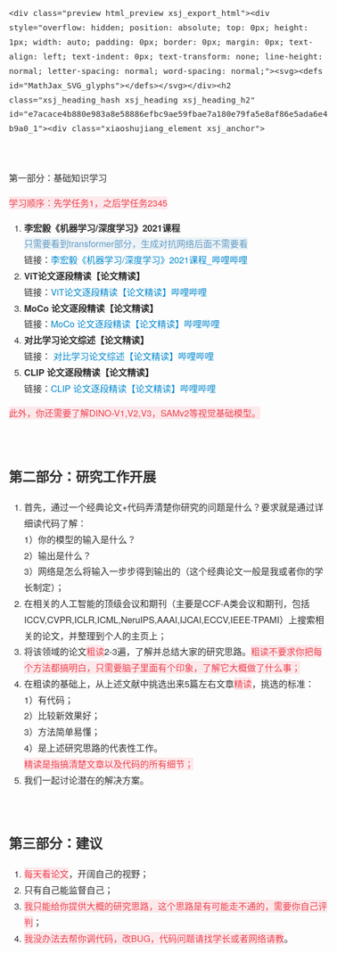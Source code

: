 
<title> 课题组</title>
  <meta charset="utf-8">
<meta http-equiv="X-UA-Compatible" content="IE=edge,chrome=1">
<meta name="viewport" content="width=device-width, initial-scale=1.0">
<style type="text/css">
#wmd-preview{
  max-width: 210mm;
  margin: 0 auto;
}
/* normal start */
body {
  font-family: 'Helvetica Neue', Helvetica, Tahoma, Arial, 'Hiragino Sans GB', STHeiti, "Microsoft YaHei", "微软雅黑", 'WenQuanYi Micro Hei', STXihei, "华文细黑", Heiti, "黑体", SimSun, "宋体", Song, sans-serif;
  font-size: 16px;
  line-height: 1.8;
  font-weight: normal;
  color: #2f2f2f;
  word-wrap: break-word;
  word-break: break-word;
}


/* link start */
a:focus {
  outline: thin dotted #333;
  outline: 5px auto -webkit-focus-ring-color;
  outline-offset: -2px;
}

a:hover,
a:active {
  outline: 0;
}
a {
  color: #0088cc;
  text-decoration: none;
}

a:hover {
  color: #005580;
  text-decoration: underline;
}
/* link end */


/* head start */
h1,h2,h3,h4,h5,h6 {
  font-weight: bold;
  text-rendering: optimizelegibility;
}

h1 {
  font-size: 2rem;;
  margin: .8em 0 .6em 0;
}

h2 {
  font-size: 1.5rem;
  margin: .7em 0 .5em 0;
}

h3 {
  font-size: 1.17rem;
  margin: .6em 0 .4em 0;
}

h4 {
  margin: .5em 0 .3em 0;
}

video {
  max-width: 100%;
}

h5 {
  font-size: 0.83rem;
  margin: .5em 0 .3em 0;
}

h6 {
  font-size: 0.67rem;
  margin: .5em 0 .3em 0;
}
/* head end */

.xsj_hr {
    margin: 20px 0;
    border: 0;
    border-top: 1px dashed #2f2f2f;
    border-left: 90px solid transparent;
    border-right: 90px solid transparent;
}

p {
    margin: 1.1em 0 1.6em;
}

pre{
    line-height: initial !important;
    word-wrap: break-word;
    word-break: break-all;
    tab-size: 4;
    white-space: pre-wrap;
    font-family: monospace;
}

kbd{
    display: inline-block;
    padding: 3px 5px;
    font-size: 11px;
    line-height: 10px;
    color: #2f2f2f;
    vertical-align: middle;
    background: #fcfcfc;
    border: solid 1px #2f2f2f;
    border-bottom-color: #2f2f2f;
    border-radius: 3px;
    box-shadow: inset 0 -1px 0 #2f2f2f;
}

address {
  display: block;
  margin-bottom: 20px;
  font-style: normal;
  line-height: 20px;
}


small {
  font-size: 85%;
}

strong {
  font-weight: bold;
}

em {
  font-style: italic;
}

cite {
  font-style: normal;
}


/* list start */
ul,ol {
  padding: 0;
  margin: 1.1em 0 1.1em 3em;
}

ul ul,
ul ol,
ol ol,
ol ul {
  margin-top: 0;
  margin-bottom: 0;
  margin-left: 1em;
}
/* list end */

dl {
  margin-bottom: 20px;
}

dt,
dd {
  line-height: 20px;
}

dt {
  font-weight: bold;
  line-height: 1.35em;
}

dd {
  margin-left: 10px;
  line-height: 1.35em;
}
abbr[title],
abbr[data-original-title] {
  cursor: help;
  border-bottom: 1px dotted #999999;
}

/* normal end */


/* blockquote start */
blockquote {
  padding: 20px 20px;
  margin: 20px 0 20px;
  border-left: 5px solid rgba(153, 153, 153, 0.2);
  background: rgba(204, 204, 204, 0.2);
}

blockquote p {
    margin: 1.1em 0 1.1em;
}

blockquote>ol.markdown_ol, blockquote>ul.markdown_ul{
  margin-left: 1.1em;
}

blockquote>*:first-child {
  margin-top: 0;
}

blockquote>*:last-child {
  margin-bottom: 0;
}

blockquote small {
  display: block;
  line-height: 20px;
  color: #999999;
}

blockquote small:before {
  content: '\2014 \00A0';
}

blockquote footer{
    margin: 1em 0;
    font-style: italic;
}

blockquote footer cite {
    margin: 0 1em;
}

/* blockquote end */

/**
 * Treeview syntax highlighting based on highlight.js
 * Copyright (c) 2014-2015, Asciidocfx Team, (MIT Licensed)
 * https://github.com/asciidocfx/highlight-treeview.js
 */
.language-treeview.hljs{
  position: relative;
}
.hljs-folder,
.hljs-hiddenfile,
.hljs-file {
    position: relative;
    vertical-align: top;
    display: inline-block;
    height: 16px;
}
.hljs-folder:before,
.hljs-file:before,
.hljs-hiddenfile:before {
    top: 0;
    content: '';
    width: 14px;
    height: 12px;
    margin-top: 0px;
    margin-right: 3px;
    position: relative;
    display: inline-block;
    background-size: 14px;
    background-repeat: no-repeat;
}
.hljs-file:before,
.hljs-hiddenfile:before {
    height: 14px;
    margin-left: 1px;
}
.hljs-hiddenfile {
    opacity: 0.6;
}
.hljs-file.photo:before {
    font: normal normal normal 14px/1 FontAwesome;
    content: "\f1c5";
}
.hljs-file.plain:before {
    font: normal normal normal 14px/1 FontAwesome;
    content: "\f016";
}
.hljs-file.source:before {
    font: normal normal normal 14px/1 FontAwesome;
    content: "\f1c9";
}
.hljs-file.archive:before {
    font: normal normal normal 14px/1 FontAwesome;
    content: "\f1c6";
}
.hljs-file.audio:before {
    font: normal normal normal 14px/1 FontAwesome;
    content: "\f1c7";
}
.hljs-file.video:before {
    font: normal normal normal 14px/1 FontAwesome;
    content: "\f1c8";
}
.hljs-file.pdf:before {
    font: normal normal normal 14px/1 FontAwesome;
    content: "\f1c1";
}
.hljs-file.xls:before {
    font: normal normal normal 14px/1 FontAwesome;
    content: "\f1c3";
}
.hljs-file.doc:before {
    font: normal normal normal 14px/1 FontAwesome;
    content: "\f1c2";
}
.hljs-file.ppt:before {
    font: normal normal normal 14px/1 FontAwesome;
    content: "\f1c4";
}
.hljs-folder:before {
    font: normal normal normal 14px/1 FontAwesome;
    content: "\f114";
}
.hljs-hiddenfile:before {
    font: normal normal normal 14px/1 FontAwesome;
    content: "\f016";
}
.hljs-tvline {
    margin-left: 6px;
    position: absolute;
    text-indent: -99em;
    padding-bottom: 8px;
    vertical-align: top;
    display: inline-block;
    border-left-width: 1px;
    border-left-style: solid;
    border-left-color: rgb(94, 144, 117);
}
.hljs-folder-branch {
    width: 8px;
    height: 8px;
    margin-top: -1px;
    margin-left: 6px;
    text-indent: -99em;
    position: relative;
    vertical-align: top;
    display: inline-block;
    border-bottom-width: 1px;
    border-bottom-style: solid;
    border-bottom-color: rgb(94, 144, 117);
}
.hljs-folder-branch.win {
    width: 14px;
    margin-right: 2px;
}
.hljs-folder-last-branch {
    height: 7px;
    width: 7px;
    margin-left: 6px;
    text-indent: -99em;
    position: relative;
    vertical-align: top;
    display: inline-block;
    border-bottom-width: 1px;
    border-bottom-style: solid;
    border-bottom-color: rgb(94, 144, 117);
    border-left-width: 1px;
    border-left-style: solid;
    border-left-color: rgb(94, 144, 117);
}
.hljs-folder-last-branch.win {
    width: 13px;
    margin-right: 2px;
}


/**
 * Treeview syntax highlighting based on highlight.js
 */

/*wavedrom start*/

.wavedrom_svg text, .wavedrom_svg_defs text {
    font-size:11pt;
    font-style:normal;
    font-variant:normal;
    font-weight:normal;
    font-stretch:normal;
    text-align:center;
    fill-opacity:1;
    font-family:Helvetica
}
.wavedrom_svg .muted, .wavedrom_svg_defs .muted {
    fill:#aaa
}
.wavedrom_svg .warning, .wavedrom_svg_defs .warning {
    fill:#f6b900
}
.wavedrom_svg .error, .wavedrom_svg_defs .error {
    fill:#f60000
}
.wavedrom_svg .info, .wavedrom_svg_defs .info {
    fill:#0041c4
}
.wavedrom_svg .success, .wavedrom_svg_defs .success {
    fill:#00ab00
}
.wavedrom_svg .h1, .wavedrom_svg_defs .h1 {
    font-size:33pt;
    font-weight:bold
}
.wavedrom_svg .h2, .wavedrom_svg_defs .h2 {
    font-size:27pt;
    font-weight:bold
}
.wavedrom_svg .h3, .wavedrom_svg_defs .h3 {
    font-size:20pt;
    font-weight:bold
}
.wavedrom_svg .h4, .wavedrom_svg_defs .h4 {
    font-size:14pt;
    font-weight:bold
}
.wavedrom_svg .h5, .wavedrom_svg_defs .h5 {
    font-size:11pt;
    font-weight:bold
}
.wavedrom_svg .h6, .wavedrom_svg_defs .h6 {
    font-size:8pt;
    font-weight:bold
}
.wavedrom_svg_defs .s1 {
    fill:none;
    stroke:#000;
    stroke-width:1;
    stroke-linecap:round;
    stroke-linejoin:miter;
    stroke-miterlimit:4;
    stroke-opacity:1;
    stroke-dasharray:none
}
.wavedrom_svg_defs .s2 {
    fill:none;
    stroke:#000;
    stroke-width:0.5;
    stroke-linecap:round;
    stroke-linejoin:miter;
    stroke-miterlimit:4;
    stroke-opacity:1;
    stroke-dasharray:none
}
.wavedrom_svg_defs .s3 {
    color:#000;
    fill:none;
    stroke:#000;
    stroke-width:1;
    stroke-linecap:round;
    stroke-linejoin:miter;
    stroke-miterlimit:4;
    stroke-opacity:1;
    stroke-dasharray:1,3;
    stroke-dashoffset:0;
    marker:none;
    visibility:visible;
    display:inline;
    overflow:visible;
    enable-background:accumulate
}
.wavedrom_svg_defs .s4 {
    color:#000;
    fill:none;
    stroke:#000;
    stroke-width:1;
    stroke-linecap:round;
    stroke-linejoin:miter;
    stroke-miterlimit:4;
    stroke-opacity:1;
    stroke-dasharray:none;
    stroke-dashoffset:0;
    marker:none;
    visibility:visible;
    display:inline;
    overflow:visible
}
.wavedrom_svg_defs .s5 {
    fill:#fff;
    stroke:none
}
.wavedrom_svg_defs .s6 {
    color:#000;
    fill:#ffffb4;
    fill-opacity:1;
    fill-rule:nonzero;
    stroke:none;
    stroke-width:1px;
    marker:none;
    visibility:visible;
    display:inline;
    overflow:visible;
    enable-background:accumulate
}
.wavedrom_svg_defs .s7 {
    color:#000;
    fill:#ffe0b9;
    fill-opacity:1;
    fill-rule:nonzero;
    stroke:none;
    stroke-width:1px;
    marker:none;
    visibility:visible;
    display:inline;
    overflow:visible;
    enable-background:accumulate
}
.wavedrom_svg_defs .s8 {
    color:#000;
    fill:#b9e0ff;
    fill-opacity:1;
    fill-rule:nonzero;
    stroke:none;
    stroke-width:1px;
    marker:none;
    visibility:visible;
    display:inline;
    overflow:visible;
    enable-background:accumulate
}
.wavedrom_svg_defs .s9 {
    fill:#000;
    fill-opacity:1;
    stroke:none
}
.wavedrom_svg_defs .s10 {
    color:#000;
    fill:#fff;
    fill-opacity:1;
    fill-rule:nonzero;
    stroke:none;
    stroke-width:1px;
    marker:none;
    visibility:visible;
    display:inline;
    overflow:visible;
    enable-background:accumulate
}
.wavedrom_svg_defs .s11 {
    fill:#0041c4;
    fill-opacity:1;
    stroke:none
}
.wavedrom_svg_defs .s12 {
    fill:none;
    stroke:#0041c4;
    stroke-width:1;
    stroke-linecap:round;
    stroke-linejoin:miter;
    stroke-miterlimit:4;
    stroke-opacity:1;
    stroke-dasharray:none
}

/*wavedrom stop*/


/* fontawesome */

/*!
 * Font Awesome Free 5.7.1 by @fontawesome - https://fontawesome.com
 * License - https://fontawesome.com/license/free (Icons: CC BY 4.0, Fonts: SIL OFL 1.1, Code: MIT License)
 */
svg:not(:root).svg-inline--fa {
  overflow: visible; }

.svg-inline--fa {
  display: inline-block;
  font-size: inherit;
  height: 1em;
  overflow: visible;
  vertical-align: -.125em; }
  .svg-inline--fa.fa-lg {
    vertical-align: -.225em; }
  .svg-inline--fa.fa-w-1 {
    width: 0.0625em; }
  .svg-inline--fa.fa-w-2 {
    width: 0.125em; }
  .svg-inline--fa.fa-w-3 {
    width: 0.1875em; }
  .svg-inline--fa.fa-w-4 {
    width: 0.25em; }
  .svg-inline--fa.fa-w-5 {
    width: 0.3125em; }
  .svg-inline--fa.fa-w-6 {
    width: 0.375em; }
  .svg-inline--fa.fa-w-7 {
    width: 0.4375em; }
  .svg-inline--fa.fa-w-8 {
    width: 0.5em; }
  .svg-inline--fa.fa-w-9 {
    width: 0.5625em; }
  .svg-inline--fa.fa-w-10 {
    width: 0.625em; }
  .svg-inline--fa.fa-w-11 {
    width: 0.6875em; }
  .svg-inline--fa.fa-w-12 {
    width: 0.75em; }
  .svg-inline--fa.fa-w-13 {
    width: 0.8125em; }
  .svg-inline--fa.fa-w-14 {
    width: 0.875em; }
  .svg-inline--fa.fa-w-15 {
    width: 0.9375em; }
  .svg-inline--fa.fa-w-16 {
    width: 1em; }
  .svg-inline--fa.fa-w-17 {
    width: 1.0625em; }
  .svg-inline--fa.fa-w-18 {
    width: 1.125em; }
  .svg-inline--fa.fa-w-19 {
    width: 1.1875em; }
  .svg-inline--fa.fa-w-20 {
    width: 1.25em; }
  .svg-inline--fa.fa-pull-left {
    margin-right: .3em;
    width: auto; }
  .svg-inline--fa.fa-pull-right {
    margin-left: .3em;
    width: auto; }
  .svg-inline--fa.fa-border {
    height: 1.5em; }
  .svg-inline--fa.fa-li {
    width: 2em; }
  .svg-inline--fa.fa-fw {
    width: 1.25em; }

.fa-layers svg.svg-inline--fa {
  bottom: 0;
  left: 0;
  margin: auto;
  position: absolute;
  right: 0;
  top: 0; }

.fa-layers {
  display: inline-block;
  height: 1em;
  position: relative;
  text-align: center;
  vertical-align: -.125em;
  width: 1em; }
  .fa-layers svg.svg-inline--fa {
    -webkit-transform-origin: center center;
            transform-origin: center center; }

.fa-layers-text, .fa-layers-counter {
  display: inline-block;
  position: absolute;
  text-align: center; }

.fa-layers-text {
  left: 50%;
  top: 50%;
  -webkit-transform: translate(-50%, -50%);
          transform: translate(-50%, -50%);
  -webkit-transform-origin: center center;
          transform-origin: center center; }

.fa-layers-counter {
  background-color: #ff253a;
  border-radius: 1em;
  -webkit-box-sizing: border-box;
          box-sizing: border-box;
  color: #fff;
  height: 1.5em;
  line-height: 1;
  max-width: 5em;
  min-width: 1.5em;
  overflow: hidden;
  padding: .25em;
  right: 0;
  text-overflow: ellipsis;
  top: 0;
  -webkit-transform: scale(0.25);
          transform: scale(0.25);
  -webkit-transform-origin: top right;
          transform-origin: top right; }

.fa-layers-bottom-right {
  bottom: 0;
  right: 0;
  top: auto;
  -webkit-transform: scale(0.25);
          transform: scale(0.25);
  -webkit-transform-origin: bottom right;
          transform-origin: bottom right; }

.fa-layers-bottom-left {
  bottom: 0;
  left: 0;
  right: auto;
  top: auto;
  -webkit-transform: scale(0.25);
          transform: scale(0.25);
  -webkit-transform-origin: bottom left;
          transform-origin: bottom left; }

.fa-layers-top-right {
  right: 0;
  top: 0;
  -webkit-transform: scale(0.25);
          transform: scale(0.25);
  -webkit-transform-origin: top right;
          transform-origin: top right; }

.fa-layers-top-left {
  left: 0;
  right: auto;
  top: 0;
  -webkit-transform: scale(0.25);
          transform: scale(0.25);
  -webkit-transform-origin: top left;
          transform-origin: top left; }

.fa-lg {
  font-size: 1.33333em;
  line-height: 0.75em;
  vertical-align: -.0667em; }

.fa-xs {
  font-size: .75em; }

.fa-sm {
  font-size: .875em; }

.fa-1x {
  font-size: 1em; }

.fa-2x {
  font-size: 2em; }

.fa-3x {
  font-size: 3em; }

.fa-4x {
  font-size: 4em; }

.fa-5x {
  font-size: 5em; }

.fa-6x {
  font-size: 6em; }

.fa-7x {
  font-size: 7em; }

.fa-8x {
  font-size: 8em; }

.fa-9x {
  font-size: 9em; }

.fa-10x {
  font-size: 10em; }

.fa-fw {
  text-align: center;
  width: 1.25em; }

.fa-ul {
  list-style-type: none;
  margin-left: 2.5em;
  padding-left: 0; }
  .fa-ul > li {
    position: relative; }

.fa-li {
  left: -2em;
  position: absolute;
  text-align: center;
  width: 2em;
  line-height: inherit; }

.fa-border {
  border: solid 0.08em #eee;
  border-radius: .1em;
  padding: .2em .25em .15em; }

.fa-pull-left {
  float: left; }

.fa-pull-right {
  float: right; }

.far,.fa {
  margin: 0 .3em;
}
.fa.fa-pull-left,
.fas.fa-pull-left,
.far.fa-pull-left,
.fal.fa-pull-left,
.fab.fa-pull-left {
  margin-right: .3em; }

.fa.fa-pull-right,
.fas.fa-pull-right,
.far.fa-pull-right,
.fal.fa-pull-right,
.fab.fa-pull-right {
  margin-left: .3em; }

.fa-spin {
  -webkit-animation: fa-spin 2s infinite linear;
          animation: fa-spin 2s infinite linear; }

.fa-pulse {
  -webkit-animation: fa-spin 1s infinite steps(8);
          animation: fa-spin 1s infinite steps(8); }

@-webkit-keyframes fa-spin {
  0% {
    -webkit-transform: rotate(0deg);
            transform: rotate(0deg); }
  100% {
    -webkit-transform: rotate(360deg);
            transform: rotate(360deg); } }

@keyframes fa-spin {
  0% {
    -webkit-transform: rotate(0deg);
            transform: rotate(0deg); }
  100% {
    -webkit-transform: rotate(360deg);
            transform: rotate(360deg); } }

.fa-rotate-90 {
  -ms-filter: "progid:DXImageTransform.Microsoft.BasicImage(rotation=1)";
  -webkit-transform: rotate(90deg);
          transform: rotate(90deg); }

.fa-rotate-180 {
  -ms-filter: "progid:DXImageTransform.Microsoft.BasicImage(rotation=2)";
  -webkit-transform: rotate(180deg);
          transform: rotate(180deg); }

.fa-rotate-270 {
  -ms-filter: "progid:DXImageTransform.Microsoft.BasicImage(rotation=3)";
  -webkit-transform: rotate(270deg);
          transform: rotate(270deg); }

.fa-flip-horizontal {
  -ms-filter: "progid:DXImageTransform.Microsoft.BasicImage(rotation=0, mirror=1)";
  -webkit-transform: scale(-1, 1);
          transform: scale(-1, 1); }

.fa-flip-vertical {
  -ms-filter: "progid:DXImageTransform.Microsoft.BasicImage(rotation=2, mirror=1)";
  -webkit-transform: scale(1, -1);
          transform: scale(1, -1); }

.fa-flip-both, .fa-flip-horizontal.fa-flip-vertical {
  -ms-filter: "progid:DXImageTransform.Microsoft.BasicImage(rotation=2, mirror=1)";
  -webkit-transform: scale(-1, -1);
          transform: scale(-1, -1); }

:root .fa-rotate-90,
:root .fa-rotate-180,
:root .fa-rotate-270,
:root .fa-flip-horizontal,
:root .fa-flip-vertical,
:root .fa-flip-both {
  -webkit-filter: none;
          filter: none; }

.fa-stack {
  display: inline-block;
  height: 2em;
  position: relative;
  width: 2.5em; }

.fa-stack-1x,
.fa-stack-2x {
  bottom: 0;
  left: 0;
  margin: auto;
  position: absolute;
  right: 0;
  top: 0; }

.svg-inline--fa.fa-stack-1x {
  height: 1em;
  width: 1.25em; }

.svg-inline--fa.fa-stack-2x {
  height: 2em;
  width: 2.5em; }

.fa-inverse {
  color: #fff; }

.sr-only {
  border: 0;
  clip: rect(0, 0, 0, 0);
  height: 1px;
  margin: -1px;
  overflow: hidden;
  padding: 0;
  position: absolute;
  width: 1px; }

.sr-only-focusable:active, .sr-only-focusable:focus {
  clip: auto;
  height: auto;
  margin: 0;
  overflow: visible;
  position: static;
  width: auto; }

/* fontawesome end*/

/* xsj patch start */

.xsj_anchor{
  overflow: hidden;
  float: right;
}

.blank_anchor_id {
    float: right;
    width: 1px;
    height: 0px;
}
.blank_anchor_id {
    visibility: hidden;
}
.blank_anchor_id:before {
    content: 'a';
}
.xsj_foreignObject{
  width: 100%!important;
  height: 100%!important;
  text-align: initial;
  word-spacing: normal;
}
.xsj_foreignObject hr{
    margin: inherit;
}
.xsj_foreignObject.xsj_drawio_foreignObject *{
  font-size: inherit;
}
.xsj_export_pdf .xsj_foreignObject.xsj_drawio_foreignObject *{
  font-size: 85%;
}

.xsj_export_pdf ins .mathjax .MathJax_SVG {
    border-bottom: 2px solid;
}

.xsj_foreignObject.xsj_drawio_foreignObject h1{
  font-size: 2em;
  margin-block-start: 0.67em;
  margin-block-end: 0.67em;
  margin-inline-start: 0px;
  margin-inline-end: 0px;
  font-weight: bold;
}
.xsj_foreignObject.xsj_drawio_foreignObject h2{
  font-size: 1.5em;
  margin-block-start: 0.83em;
  margin-block-end: 0.83em;
  margin-inline-start: 0px;
  margin-inline-end: 0px;
  font-weight: bold;
}
.xsj_foreignObject.xsj_drawio_foreignObject h3{
  font-size: 1.17em;
  margin-block-start: 1em;
  margin-block-end: 1em;
  margin-inline-start: 0px;
  margin-inline-end: 0px;
  font-weight: bold;
}
.xsj_foreignObject.xsj_drawio_foreignObject h4{
  font-size: 1em;
  margin-block-start: 1.33em;
  margin-block-end: 1.33em;
  margin-inline-start: 0px;
  margin-inline-end: 0px;
  font-weight: bold;
}
.xsj_foreignObject.xsj_drawio_foreignObject h5{
  font-size: .83em;
  margin-block-start: 1.67em;
  margin-block-end: 1.67em;
  margin-inline-start: 0px;
  margin-inline-end: 0px;
  font-weight: bold;
}
.xsj_foreignObject.xsj_drawio_foreignObject h6{
  font-size: .67em;
  margin-block-start: 2.33em;
  margin-block-end: 2.33em;
  margin-inline-start: 0px;
  margin-inline-end: 0px;
  font-weight: bold;
}

/* xsj patch end */


/* title start */
h1.story_title {
    font-size: 2.1rem;
    margin: 0.7em 0;
}
/* title end */

/* tag start */
.story_tags {
    margin: 0 0 1.2em;
}
.tag.label{
    display: inline-block;
    vertical-align: baseline;
    line-height: 1;
    margin: 0 0.5em 0.5em 0;
    background: #e2e2e2;
    border-color: #e2e2e2;
    background-image: none;
    padding: 0.6em 0.8em;
    font-weight: bold;
    border-radius: 0.2857rem;
    box-sizing: border-box;
    font-size: 12px;
}
/* tag end */

/* emoji */
img.emoji {
    width: 1em;
    line-height: 1em;
    vertical-align: baseline;
    margin-bottom: 0;
}
/* emoji */

/* align grammar start*/

.story_align_left, .story_align_left .story_image_container {
    text-align: left;
}
.story_align_right, .story_align_right .story_image_container {
    text-align: right;
}
.story_align_center, .story_align_center .story_image_container {
    text-align: center;
}
.story_align_justify, .story_align_justify .story_image_container {
    text-align: justify;
}

/* align grammar end*/

/*mindmap start*/
.mindmap_container {
  text-align: center;
}

.xsj_mindmap_caption{
   border-bottom: 1px solid #d9d9d9;
  display: inline-block;
  color: #999;
  padding: 10px;
}
/*mindmap end*/



/* table start*/

table {
  max-width: 100%;
  background-color: transparent;
  border-collapse: collapse;
  border-spacing: 0;
  word-break: break-word;
  border: 1px solid #d9d9da;
}
.table {
  width: 100%;
  margin-bottom: 20px;
  margin-right: auto;
  margin-left: auto;
}

.table th,
.table td {
  padding: 8px;
  line-height: 20px;
  text-align: left;
  vertical-align: top;
  border-top: 1px solid #d9d9da;
}

.table th {
  font-weight: bold;
}

.table thead th {
  vertical-align: bottom;
}

.table tbody + tbody {
  border-top: 2px solid #d9d9da;
}

.table .table {
  background-color: #ffffff;
}


.table-striped tbody > tr:nth-child(odd) > td,
.table-striped tbody > tr:nth-child(odd) > th {
  background-color: #f9f9f9;
}

.table-celled.table tr td,.table-celled.table tr th {
    border-left: 1px solid #d9d9da;
}

/* table end*/

/*code start*/

code {
    background-color: #F0F0F0;
    border-radius: 4px;
    padding: 2px 4px;
    margin: 0 .225em;
    color: #880000;
}
body code{
    border: 0;
    border-radius: 4px;
    font-size: .9em;
}

.hljs, .hljs * {
  overflow: visible !important;
} 

body .xiaoshujiang_code {
    border: 0;
    border-radius: 4px;
    font-size: .9em;
}
.xiaoshujiang_code ol{
    margin-top: 0px;
    margin-bottom: 0px;
}

.xiaoshujiang_pre {
    line-height: initial !important;
    word-wrap: break-word;
    word-break: break-all;
    tab-size: 4;
    white-space: pre-wrap;
    font-family: monospace;
}
.xiaoshujiang_code_container pre{
    margin: 0px;
}
.xiaoshujiang_code_container.xiaoshujiang_code_chunk{
    box-shadow: 0 0 0 1px #A3C293 inset,0 0 0 0 transparent;
    margin: 1em 0;
    padding: 1em;
}
.xiaoshujiang_code_container.xiaoshujiang_code_chunk_hide_code{
    box-shadow: initial;
    padding: initial;
    padding-bottom: 2em;
}
.xiaoshujiang_code_container .out_put{
    box-shadow: 0 0 0 1px #A3C293 inset,0 0 0 0 transparent;
    margin: 1em 0;
    background-color: #FCFFF5;
    color: #2C662D;
    padding: 1em;
}
.xiaoshujiang_code_container .out_put_error{
    background-color: #FFF6F6;
    color: #9F3A38;
    margin: 1em 0;
    box-shadow: 0 0 0 1px #E0B4B4 inset,0 0 0 0 transparent;
    padding: 1em;
}

/*code end*/

/* code line nums start*/

code.hljs.code_linenums, .xiaoshujiang_code.hljs.code_linenums{
    position: relative;
}
.ol_linenums{
    padding: 0px;
    margin-left: 2em;
    border-left: 1px solid #e0e0e0;
}
.li_linenum{
    position:relative;
    margin-left: 0.5em;
    list-style: none;
    counter-increment: lines 1;
}
.li_linenum.li_list_style{
    list-style: inherit;
    margin-left: 5px;
}
.li_linenum:before, .li_linenum_before_span{
    content: counter(lines, decimal);
  position: absolute;
  left: -3em;
  text-align: center;
  width: 2.5em;
  vertical-align: top;
}
.li_linenum_before_span_hide{
    display: none;
}
.xiaoshujiang_code .code_line_break_hack{
    margin:0;
    border:0;
    border-top:0;
    border-bottom:0;
}
.component_attachment, .code_line_break_hack{
  display: none;
  visibility: collapse!important;
  height: 0!important;
}

/* code line nums end*/

/* block code start */
.xiaoshujiang_code_container {
    margin: 1em 0px 2em;
    position: relative;
}


.xiaoshujiang_code_title_container{
    font-size: 50%;
}
.xiaoshujiang_code_title_container>.xiaoshujiang_code_infos{
    float: right;
}
/* block code end */


/*mark start*/

.mark{
  border: 0;
  background-color: rgba(221, 243, 231, 0.4);
  color: #105012;
  padding: 2px 4px;
}

.mark_color_000000{
  color: transparent!important;
  background: initial!important;
  border-bottom: 2px solid #3a4c42;
  transition: color .6s;
}

.mark_color_000000:hover{
  color: black!important;
}

.li_linenum.line_mark:before, .line_mark .li_linenum_before_span {
    background: rgba(65, 174, 60, 0.6);
}
.line_mark{
  background: rgba(65, 174, 60, 0.3);
}



.li_linenum.line_mark_warn:before, .line_mark_warn .li_linenum_before_span {
    background: rgba(252, 121, 48, .6);
}
.line_mark_warn{
  background: rgba(252, 121, 48, .3);
}

.li_linenum.line_mark_info:before, .line_mark_info .li_linenum_before_span {
    background: rgba(97, 154, 195, .6);
}
.line_mark_info{
  background: rgba(97, 154, 195, .3);
}

.li_linenum.line_mark_error:before, .line_mark_error .li_linenum_before_span {
    background: rgba(210, 118, 118, 0.6);
}
.line_mark_error{
  background: rgba(210, 174, 174, 0.3);
}

.line_mark_del{
  text-decoration: line-through;
  text-decoration: 2px line-through;
}
.line_mark_ins{
  text-decoration: underline;
  text-decoration: 2px underline;
}

code .mark, .xiaoshujiang_code .mark{
    border-radius: 0px;
    font-size: initial;
    padding: initial;
}
/*mark end*/


.xsj_code_strong{
  -webkit-text-emphasis: triangle;
  -webkit-text-emphasis-position: under;
}

/* attachment start */
a.attachment{
    background: #ecf0f3;
    border: 1px solid #bec6cb;
    display: inline-block;
    padding: 0.6em;
    margin: 0.5em 0.5em;
    min-width: 250px;
}
a.attachment i.fa{
    font-size: 3em;
  float: left;
  margin-right: 0.2em;
}
a.attachment .filename{
    vertical-align: top;
  text-align: left;
  font-weight: bold;
}
a.attachment .filesize{
  display: -webkit-box;
  display: -moz-box;
  display: -ms-flexbox;
  display: -webkit-flex;
  display: flex;
  opacity: .6;
  font-size: 80%;
  white-space: nowrap;
}
/* attachment end */


/*code chunk video, slideshare start*/
.video_container{
    width: 100%;
    display: table;
    text-align: center;
    position: relative;
    padding-bottom: 56.25%!important;
}

.video_container iframe{
    width: 100%;
    height: 100%;
    position: absolute;
    top: 0;
    left: 0;
    z-index: 1;
    vertical-align: middle;
}

.slideshare_container .inner{
    position: relative;
    width: 100%;
}

.slideshare_container .inner iframe{
    width: 100%;
    height: 100%;
    position: absolute;
    top: 0;
    bottom: 0;
    left: 0;
    right: 0;
}

/*code chunk video, slideshare start*/



/*mermaid start*/

.mermaid {
    text-align: center;
}

.mermaid_svg{
    font-family: monospace;
    text-align: initial;
}
.mermaid_svg foreignObject{
  overflow: visible;
}
.mermaid_svg foreignObject i.fa{
  min-width: 16px;
}
.mermaid_svg .svg-inline--fa,.mermaid_svg .svg-inline--fa path {
    fill: initial!important;
    stroke: initial!important;
}

.mermaid_svg .grid path {
  stroke: transparent;
}
/*mermaid stop*/


/* patch evernote start*/
.toc ul {
    list-style-type: none;
}
/* patch evernote end*/


/* image start*/
img {
    height: auto;
    max-width: 100%;
    vertical-align: middle;
    border: 0;
}

.story_image_container{
    text-align: center;
}
.story_image_container>.story_image{
    display: inline-block;
    position: relative;
    max-width: 100%;
}
.story_image_caption, .xsj_remote_html_caption {
    border-bottom: 1px solid #d9d9d9;
    display: inline-block;
    color: #999;
    padding: 10px;
}
.story_image_blank_caption, .xsj_remote_html_blank_caption{
    display: none;
}
.story_image>img{
    border-radius: 0.3125em;
    box-shadow: 0 2px 4px 0 rgba(34,36,38,.12),0 2px 10px 0 rgba(34,36,38,.08);
}

.story_inline_image{
  display: inline-block;
}
.story_inline_image>img{
    vertical-align: bottom;
}
/* image end*/

.story_remote_resource_block{
    text-align: center;
}

/* task list start */
.task-list-item{
    list-style: none;
}
.task-list-item.li_list_style{
    list-style:inherit;
}
.task-list-item > p {
  margin: 0;
}

/* task list end */

/* other start */
em.cjk_emphasis{
    font-style: normal;
    font-family: Georgia,"Times New Roman",Times,"楷体","AR PL UKai CN", "NSimSun","Songti SC","SimSun",serif!important;
}

.flow-chart, .sequence-diagram{
    text-align: center;
}
.plot, .plot-image{
    text-align: center;
    min-height: 200px;
    min-width: 200px;
}

ins .mathjax .MathJax_SVG {
    border-bottom: 1px solid;
    padding-bottom: 2px;
    margin-bottom: 2px;
}

.mathjax-container{
    text-align: center;
    margin: 0 auto;
}
div.mathjax{
    max-width: 100%;
    margin: 0 auto;
    font-size: 14px;
}

.mathjax-container .math_equation_table{
  border: 0;
  width: 100%;
}
.mathjax-container .math_equation_table td{
  text-align: center;
  vertical-align: top;
}

.xsj_export_pdf .fa-border {
  border: none;
  border-radius: initial;
  padding: initial;
  margin: 0 .25em;
  outline-offset: .2em;
  outline: 1px solid #eee;
}
.preview.html_preview{
  max-width: 100%;
}

.xsj_export_pdf.preview.html_preview{
  max-width: initial;
  border: initial;
  margin: initial;
  padding: initial;
  border-radius: initial;
  box-shadow: initial;
}
/* other end */




/* blockquote start*/
/** only icon **/
.html_preview>.markdown_blockquote{
    position: relative;
}
.html_preview>.markdown_blockquote.markdown_blockquote_icon{
    margin-left: 10px;
}
.html_preview>.markdown_blockquote>.xsj_paragraph:first-child>i:first-child{
    background-color: #dedede;
    border-radius: 100%;
    left: -18px;
    line-height: 30px;
    position: absolute;
    height: 30px;
    width: 30px;
    text-align: center;
    font-size: 16px!important;
    padding: 0;
    border: 0px;

}

.html_preview>.markdown_blockquote>.xsj_paragraph:first-child>.svg-image:first-child,
.html_preview>.markdown_blockquote>.xsj_paragraph:first-child>svg.svg-inline--fa:first-child {
    background-color: #dedede;
    border-radius: 100%;
    left: -15px;
    line-height: 30px;
    position: absolute;
    height: 20px;
    width: 20px;
    text-align: center;
    box-shadow: 0 0 0px 5px #dedede;
    font-size: 16px!important;
    padding: 0;
    border: 0px;
    outline: 0;
    margin: 0;
}
/** only icon **/
/** heading **/
.html_preview > .markdown_blockquote.markdown_blockquote_heading {
    margin-top: 40px;
    page-break-inside: auto;
}
.html_preview>.markdown_blockquote_heading>.xsj_heading:first-child {
    display: block;
    font-size: 1.4em;
    background-color: #dedede;
    padding: 0 15px;
    margin: -20px;
    position: relative;
}
.html_preview>.markdown_blockquote_heading>.xsj_heading:first-child .xsj_heading_content>i:first-child {
    background-color: #dedede;
    border-radius: 100%;
    left: -16px;
    top: .25em;
    line-height: 30px;
    position: absolute;
    height: 30px;
    width: 30px;
    text-align: center;
    font-size: 16px !important;
    padding: 0;
    border: 0px;
}

.html_preview>.markdown_blockquote_heading>.xsj_heading:first-child .xsj_heading_content>.svg-image:first-child,
.html_preview>.markdown_blockquote_heading>.xsj_heading:first-child .xsj_heading_content>svg.svg-inline--fa:first-child {
    background-color: #dedede;
    border-radius: 100%;
    left: -15px;
    top: .25em;
    line-height: 30px;
    position: absolute;
    height: 20px;
    width: 20px;
    text-align: center;
    box-shadow: 0 0 0px 5px #dedede;
    font-size: 16px!important;
    padding: 0;
    border: 0px;
    outline: 0;
    margin: 0;
}

/** heading **/
/* blockquote end*/


@media print{
  body{
    font-size: 18px;
    word-wrap: break-word;
    word-break: break-word;
    background: initial!important;
    font-kerning: normal;
    text-rendering: geometricPrecision;
  }
  .preview.html_preview{
    max-width: initial;
    border: initial;
    margin: initial;
    padding: initial;
    border-radius: initial;
    box-shadow: initial;
  }
  .xiaoshujiang_element.xsj_anchor{
    position: absolute;
  }
  tr { page-break-inside: avoid; }
  .story_image_container{
     page-break-inside: avoid;
  }
  blockquote{
    page-break-inside: avoid;
  }

  .xsj_underline{
      page-break-after: always;
      visibility: hidden;
  }
}

body{color:#2f2f2f}.xsj_hr{border-top:1px dashed #2f2f2f}kbd{color:#2f2f2f;border:solid 1px #2f2f2f;border-bottom-color:#2f2f2f;box-shadow:inset 0 -1px 0 #2f2f2f}table{border:1px solid rgba(34,36,38,.15)}.table td,.table th{border-top:1px solid #ddd}.table tbody+tbody{border-top:2px solid #ddd}.table .table{background:#fff}.table-striped tbody>tr:nth-child(odd)>td,.table-striped tbody>tr:nth-child(odd)>th{background:#f9f9f9}.table-celled.table tr td,.table-celled.table tr th{border-left:1px solid rgba(34,36,38,.1)}.xiaoshujiang_code .mark,code .mark{background:rgba(160,234,194,.7)}.markdown_vertical>*,.markdown_vertical>:first-child{margin-top:.8em}.markdown_vertical{font-family:YRDZST,"Noto Serif CJK SC",FandolKai,"Adobe Kaiti Std","Adobe 楷体 Std",FZKai-Z03S,"方正楷体简体","AR PL UKai CN","楷体",NSimSun,SimSun,serif;font-size:1.2em;writing-mode:vertical-rl;border:initial;border-left:initial;background:initial;margin-left:auto!important;margin-right:0}.markdown_vertical em{-webkit-text-emphasis:circle}.markdown_vertical strong{border-left:2px solid}.html_preview>.markdown_blockquote_heading.markdown_vertical>.xsj_heading:first-child{position:initial;background:initial;border:initial;background-color:initial;border-top:initial}.html_preview>.markdown_blockquote.markdown_vertical>.xsj_paragraph:first-child>i:first-child,.html_preview>.markdown_blockquote_heading.markdown_vertical>.xsj_heading:first-child .xsj_heading_content>i:first-child{position:initial;background-color:initial}@media print{.markdown_vertical{writing-mode:initial}.markdown_vertical strong{border-left:0;border-bottom:2px solid}}
/*

Original highlight.js style (c) Ivan Sagalaev <maniac@softwaremaniacs.org>

*/

.hljs {
  display: block;
  overflow-x: auto;
  padding: 0.5em;
  background: #F0F0F0;
}


/* Base color: saturation 0; */

.hljs,
.hljs-subst {
  color: #444;
}

.hljs-comment {
  color: #888888;
}

.hljs-keyword,
.hljs-attribute,
.hljs-selector-tag,
.hljs-meta .hljs-keyword,
.hljs-doctag,
.hljs-name {
  font-weight: bold;
}


/* User color: hue: 0 */

.hljs-type,
.hljs-string,
.hljs-number,
.hljs-selector-id,
.hljs-selector-class,
.hljs-quote,
.hljs-template-tag,
.hljs-deletion {
  color: #880000;
}

.hljs-title,
.hljs-section {
  color: #880000;
  font-weight: bold;
}

.hljs-regexp,
.hljs-symbol,
.hljs-variable,
.hljs-template-variable,
.hljs-link,
.hljs-selector-attr,
.hljs-selector-pseudo {
  color: #BC6060;
}


/* Language color: hue: 90; */

.hljs-literal {
  color: #78A960;
}

.hljs-built_in,
.hljs-bullet,
.hljs-code,
.hljs-addition {
  color: #397300;
}


/* Meta color: hue: 200 */

.hljs-meta {
  color: #1f7199;
}

.hljs-meta .hljs--string {
  color: #4d99bf;
}


/* Misc effects */

.hljs-emphasis {
  font-style: italic;
}

.hljs-strong {
  font-weight: bold;
}

</style>

<div><div class="preview" id="wmd-preview">

	<div class="preview html_preview xsj_export_html"><div style="overflow: hidden; position: absolute; top: 0px; height: 1px; width: auto; padding: 0px; border: 0px; margin: 0px; text-align: left; text-indent: 0px; text-transform: none; line-height: normal; letter-spacing: normal; word-spacing: normal;"><svg><defs id="MathJax_SVG_glyphs"></defs></svg></div><h2 class="xsj_heading_hash xsj_heading xsj_heading_h2" id="e7acace4b880e983a8e58886efbc9ae59fbae7a180e79fa5e8af86e5ada6e4b9a0_1"><div class="xiaoshujiang_element xsj_anchor">
  <a name="e7acace4b880e983a8e58886efbc9ae59fbae7a180e79fa5e8af86e5ada6e4b9a0_1" class="blank_anchor_name"></a><a id="e7acace4b880e983a8e58886efbc9ae59fbae7a180e79fa5e8af86e5ada6e4b9a0_1" class="blank_anchor_id"></a><a name="第一部分基础知识学习" class="blank_anchor_name"></a><a id="第一部分基础知识学习" class="blank_anchor_id"></a>
</div>
<span class="xsj_heading_content">第一部分：基础知识学习</span></h2>
<p class="xsj_paragraph xsj_paragraph_level_0"><span class="mark mark_color mark_color_EE3F4D" style="color:#EE3F4D;background-color:rgba(238, 63, 77, 0.1)">学习顺序：先学任务1，之后学任务2345</span></p>
<ol class="markdown_ol">
<li><strong class="markdown_strong_asterisk">李宏毅《机器学习/深度学习》2021课程</strong><br>
<span class="mark mark_color mark_color_619AC3" style="color:#619AC3;background-color:rgba(97, 154, 195, 0.1)">只需要看到transformer部分，生成对抗网络后面不需要看</span><br>
链接：<a href="https://www.bilibili.com/video/BV1JA411c7VT/?spm_id_from=333.1007.top_right_bar_window_default_collection.content.click&amp;vd_source=e0bb8b2fe300cbc88f970dcfdb978113" class="xsj_link xsj_manu_link">李宏毅《机器学习/深度学习》2021课程_哔哩哔哩</a></li>
<li><strong class="markdown_strong_asterisk">ViT论文逐段精读【论文精读】</strong><br>
链接：<a href="https://www.bilibili.com/video/BV15P4y137jb/?spm_id_from=333.788.videopod.sections&amp;vd_source=68b963749fcc2e6dfd103676fb26daaf" class="xsj_link xsj_manu_link">ViT论文逐段精读【论文精读】哔哩哔哩</a></li>
<li><strong class="markdown_strong_asterisk">MoCo 论文逐段精读【论文精读】</strong><br>
链接：<a href="https://www.bilibili.com/video/BV1C3411s7t9/?spm_id_from=333.788.videopod.sections&amp;vd_source=68b963749fcc2e6dfd103676fb26daaf" class="xsj_link xsj_manu_link">MoCo 论文逐段精读【论文精读】哔哩哔哩</a></li>
<li><strong class="markdown_strong_asterisk">对比学习论文综述【论文精读】</strong><br>
链接： <a href="https://www.bilibili.com/video/BV19S4y1M7hm/?spm_id_from=333.337.search-card.all.click&amp;vd_source=e0bb8b2fe300cbc88f970dcfdb978113" class="xsj_link xsj_manu_link">对比学习论文综述【论文精读】哔哩哔哩</a></li>
<li><strong class="markdown_strong_asterisk">CLIP 论文逐段精读【论文精读】</strong><br>
链接：<a href="https://www.bilibili.com/video/BV1SL4y1s7LQ/?spm_id_from=333.337.search-card.all.click&amp;vd_source=e0bb8b2fe300cbc88f970dcfdb978113" class="xsj_link xsj_manu_link">CLIP 论文逐段精读【论文精读】哔哩哔哩 </a></li>
</ol>
<p class="xsj_paragraph xsj_paragraph_level_0"><span class="mark mark_color mark_color_EE3F4D" style="color:#EE3F4D;background-color:rgba(238, 63, 77, 0.1)">此外，你还需要了解DINO-V1,V2,V3，SAMv2等视觉基础模型。</span></p>
<h2 class="xsj_heading_hash xsj_heading xsj_heading_h2" id="e7acace4ba8ce983a8e58886efbc9ae7a094e7a9b6e5b7a5e4bd9ce5bc80e5b195_2"><div class="xiaoshujiang_element xsj_anchor">
  <a name="e7acace4ba8ce983a8e58886efbc9ae7a094e7a9b6e5b7a5e4bd9ce5bc80e5b195_2" class="blank_anchor_name"></a><a id="e7acace4ba8ce983a8e58886efbc9ae7a094e7a9b6e5b7a5e4bd9ce5bc80e5b195_2" class="blank_anchor_id"></a><a name="第二部分研究工作开展" class="blank_anchor_name"></a><a id="第二部分研究工作开展" class="blank_anchor_id"></a>
</div>
<span class="xsj_heading_content">第二部分：研究工作开展</span></h2>
<ol class="markdown_ol">
<li><span class="xsj_placeholder_span"></span>首先，通过一个经典论文+代码弄清楚你研究的问题是什么？要求就是通过详细读代码了解：<br>
1）你的模型的输入是什么？<br>
2）输出是什么？<br>
3）网络是怎么将输入一步步得到输出的（这个经典论文一般是我或者你的学长制定）；</li>
<li><span class="xsj_placeholder_span"></span>在相关的人工智能的顶级会议和期刊（主要是CCF-A类会议和期刊，包括ICCV,CVPR,ICLR,ICML,NeruIPS,AAAI,IJCAI,ECCV,IEEE-TPAMI）上搜索相关的论文，并整理到个人的主页上；</li>
<li><span class="xsj_placeholder_span"></span>将该领域的论文<span class="mark mark_color mark_color_EE3F4D" style="color:#EE3F4D;background-color:rgba(238, 63, 77, 0.1)">粗读</span>2-3遍，了解并总结大家的研究思路。<span class="mark mark_color mark_color_EE3F4D" style="color:#EE3F4D;background-color:rgba(238, 63, 77, 0.1)">粗读不要求你把每个方法都搞明白，只需要脑子里面有个印象，了解它大概做了什么事；</span></li>
<li><span class="xsj_placeholder_span"></span>在粗读的基础上，从上述文献中挑选出来5篇左右文章<span class="mark mark_color mark_color_EE3F4D" style="color:#EE3F4D;background-color:rgba(238, 63, 77, 0.1)">精读</span>，挑选的标准：<br>
1）有代码；<br>
2）比较新效果好；<br>
3）方法简单易懂；<br>
4）是上述研究思路的代表性工作。<br>
<span class="mark mark_color mark_color_EE3F4D" style="color:#EE3F4D;background-color:rgba(238, 63, 77, 0.1)">精读是指搞清楚文章以及代码的所有细节；</span></li>
<li><span class="xsj_placeholder_span"></span>我们一起讨论潜在的解决方案。</li>
</ol>
<h2 class="xsj_heading_hash xsj_heading xsj_heading_h2" id="e7acace4b889e983a8e58886efbc9ae5bbbae8aeae_3"><div class="xiaoshujiang_element xsj_anchor">
  <a name="e7acace4b889e983a8e58886efbc9ae5bbbae8aeae_3" class="blank_anchor_name"></a><a id="e7acace4b889e983a8e58886efbc9ae5bbbae8aeae_3" class="blank_anchor_id"></a><a name="第三部分建议" class="blank_anchor_name"></a><a id="第三部分建议" class="blank_anchor_id"></a>
</div>
<span class="xsj_heading_content">第三部分：建议</span></h2>
<ol class="markdown_ol">
<li><span class="mark mark_color mark_color_EE3F4D" style="color:#EE3F4D;background-color:rgba(238, 63, 77, 0.1)">每天看论文</span>，开阔自己的视野；</li>
<li><span class="xsj_placeholder_span"></span>只有自己能监督自己；</li>
<li><span class="mark mark_color mark_color_EE3F4D" style="color:#EE3F4D;background-color:rgba(238, 63, 77, 0.1)">我只能给你提供大概的研究思路，这个思路是有可能走不通的，需要你自己评判</span>；</li>
<li><span class="mark mark_color mark_color_EE3F4D" style="color:#EE3F4D;background-color:rgba(238, 63, 77, 0.1)">我没办法去帮你调代码，改BUG，代码问题请找学长或者网络请教</span>。</li>
</ol>
</div>

</div></div>


